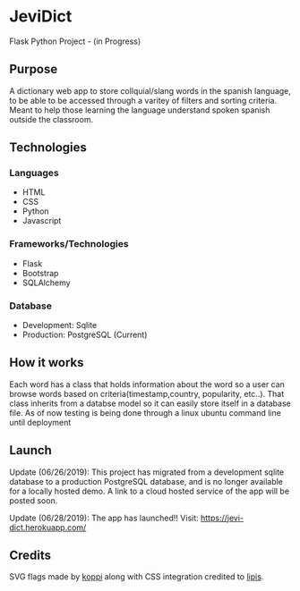 # JeviDict 
Flask Python Project - (in Progress)

## Purpose
A dictionary web app to store collquial/slang words in the spanish language, to be able to be accessed through a varitey of filters
and sorting criteria. Meant to help those learning the language understand spoken spanish outside the classroom.

## Technologies

### Languages
* HTML
* CSS
* Python
* Javascript

### Frameworks/Technologies
* Flask
* Bootstrap
* SQLAlchemy

### Database
* Development: Sqlite
* Production: PostgreSQL (Current)

## How it works
Each word has a class that holds information about the word so a user can browse words based on criteria(timestamp,country, popularity,
etc..). That class inherits from a databse model so it can easily store itself in a database file. As of now testing is being done
through a linux ubuntu command line until deployment

## Launch

Update (06/26/2019): This project has migrated from a development sqlite database to a production PostgreSQL database, and is
no longer available for a locally hosted demo. A link to a cloud hosted service of the app will be posted soon.

Update (06/28/2019): The app has launched!! Visit: https://jevi-dict.herokuapp.com/

## Credits

SVG flags made by [koppi](https://github.com/koppi) along with CSS integration credited to [lipis](https://github.com/lipis).
